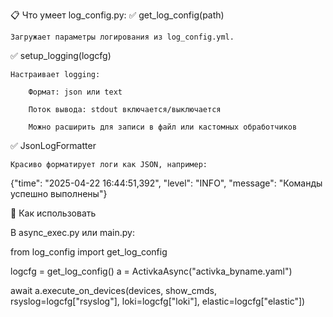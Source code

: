 📋 Что умеет log_config.py:
✅ get_log_config(path)

    Загружает параметры логирования из log_config.yml.

✅ setup_logging(logcfg)

    Настраивает logging:

        Формат: json или text

        Поток вывода: stdout включается/выключается

        Можно расширить для записи в файл или кастомных обработчиков

✅ JsonLogFormatter

    Красиво форматирует логи как JSON, например:

{"time": "2025-04-22 16:44:51,392", "level": "INFO", "message": "Команды успешно выполнены"}

🚀 Как использовать

В async_exec.py или main.py:


from log_config import get_log_config

logcfg = get_log_config()
a = ActivkaAsync("activka_byname.yaml")

await a.execute_on_devices(devices, show_cmds,
                           rsyslog=logcfg["rsyslog"],
                           loki=logcfg["loki"],
                           elastic=logcfg["elastic"])
